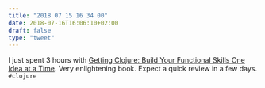 ```yaml
---
title: "2018 07 15 16 34 00"
date: 2018-07-16T16:06:10+02:00
draft: false
type: "tweet"
---
```

I just spent 3 hours with [Getting Clojure: Build Your Functional Skills One Idea at a Time](https://pragprog.com/book/roclojure/getting-clojure). Very enlightening book. Expect a quick review in a few days. `#clojure`
